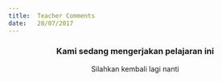 ```yaml
---
title:  Teacher Comments
date:   28/07/2017
---
```


### <center>Kami sedang mengerjakan pelajaran ini</center>
<center>Silahkan kembali lagi nanti</center>